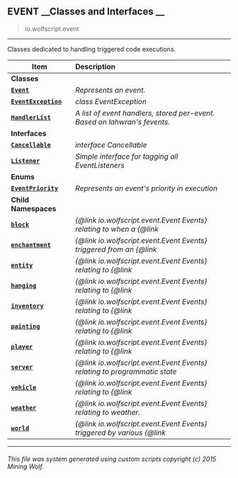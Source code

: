 ## EVENT __Classes and Interfaces __

>io.wolfscript.event

---

Classes dedicated to handling triggered code executions.

Item | Description   
--- | :--- 
__Classes__|
__[`Event`](Event.md)__ | _Represents an event._ 
__[`EventException`](EventException.md)__ | _class EventException_ 
__[`HandlerList`](HandlerList.md)__ | _A list of event handlers, stored per-event. Based on lahwran's fevents._ 
__Interfaces__|
__[`Cancellable`](Cancellable.md)__ | _interface Cancellable_ 
__[`Listener`](Listener.md)__ | _Simple interface for tagging all EventListeners_ 
__Enums__|
__[`EventPriority`](EventPriority.md)__ | _Represents an event's priority in execution_ 
__Child Namespaces__|
__[`block`](block/0.md)__ | _{@link io.wolfscript.event.Event Events} relating to when a {@link_ 
__[`enchantment`](enchantment/0.md)__ | _{@link io.wolfscript.event.Event Events} triggered from an {@link_ 
__[`entity`](entity/0.md)__ | _{@link io.wolfscript.event.Event Events} relating to {@link_ 
__[`hanging`](hanging/0.md)__ | _{@link io.wolfscript.event.Event Events} relating to {@link_ 
__[`inventory`](inventory/0.md)__ | _{@link io.wolfscript.event.Event Events} relating to {@link_ 
__[`painting`](painting/0.md)__ | _{@link io.wolfscript.event.Event Events} relating to {@link_ 
__[`player`](player/0.md)__ | _{@link io.wolfscript.event.Event Events} relating to {@link_ 
__[`server`](server/0.md)__ | _{@link io.wolfscript.event.Event Events} relating to programmatic state_ 
__[`vehicle`](vehicle/0.md)__ | _{@link io.wolfscript.event.Event Events} relating to {@link_ 
__[`weather`](weather/0.md)__ | _{@link io.wolfscript.event.Event Events} relating to weather._ 
__[`world`](world/0.md)__ | _{@link io.wolfscript.event.Event Events} triggered by various {@link_ 



---



###### This file was system generated using custom scripts copyright (c) 2015 Mining Wolf.
	

